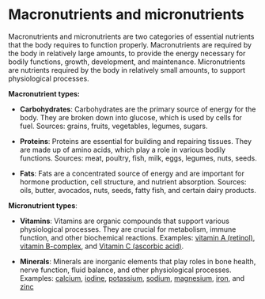 # Macronutrients and micronutrients

Macronutrients and micronutrients are two categories of essential nutrients that the body requires to function properly.
Macronutrients are required by the body in relatively large amounts, to provide the energy necessary for bodily functions, growth, development, and maintenance. Micronutrients are nutrients required by the body in relatively small amounts, to support physiological processes.

**Macronutrient types:**

* **Carbohydrates**: Carbohydrates are the primary source of energy for the body. They are broken down into glucose, which is used by cells for fuel. Sources: grains, fruits, vegetables, legumes, sugars.

* **Proteins**: Proteins are essential for building and repairing tissues. They are made up of amino acids, which play a role in various bodily functions. Sources: meat, poultry, fish, milk, eggs, legumes, nuts, seeds.

* **Fats**: Fats are a concentrated source of energy and are important for hormone production, cell structure, and nutrient absorption. Sources: oils, butter, avocados, nuts, seeds, fatty fish, and certain dairy products.

**Micronutrient types**:

* **Vitamins**: Vitamins are organic compounds that support various physiological processes. They are crucial for metabolism, immune function, and other biochemical reactions. Examples: [vitamin A (retinol)](../vitamin-a/), [vitamin B-complex](../vitamin-b-complex/), and [Vitamin C (ascorbic acid)](../vitamin-c-ascorbic-acid/).

* **Minerals**: Minerals are inorganic elements that play roles in bone health, nerve function, fluid balance, and other physiological processes. Examples: [calcium](../calcium/), [iodine](../iodine), [potassium](../potassium/), [sodium](../sodium/), [magnesium](../magnesium/), [iron](../iron/), and [zinc](../zinc/)
